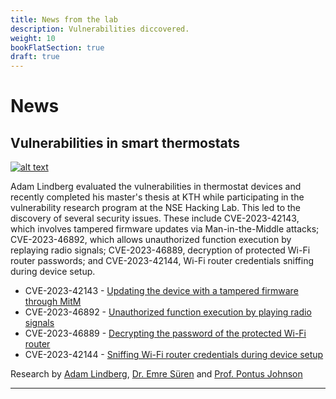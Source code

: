 ```yaml
---
title: News from the lab
description: Vulnerabilities diccovered.
weight: 10
bookFlatSection: true
draft: true
---
```


# News

## Vulnerabilities in smart thermostats

[![alt text](https://img.youtube.com/vi/v_RtmPuvdug/0.jpg)](https://youtu.be/v_RtmPuvdug)

Adam Lindberg evaluated the vulnerabilities in thermostat devices and recently completed his master's thesis at KTH while participating in the vulnerability research program at the NSE Hacking Lab. This led to the discovery of several security issues. These include CVE-2023-42143, which involves tampered firmware updates via Man-in-the-Middle attacks; CVE-2023-46892, which allows unauthorized function execution by replaying radio signals; CVE-2023-46889, decryption of protected Wi-Fi router passwords; and CVE-2023-42144, Wi-Fi router credentials sniffing during device setup.

- CVE-2023-42143 - [Updating the device with a tampered firmware through MitM](https://www.cve.org/CVERecord?id=CVE-2023-42143)
- CVE-2023-46892 - [Unauthorized function execution by playing radio signals](https://www.cve.org/CVERecord?id=CVE-2023-46892)
- CVE-2023-46889 - [Decrypting the password of the protected Wi-Fi router](https://www.cve.org/CVERecord?id=CVE-2023-46889)
- CVE-2023-42144 - [Sniffing Wi-Fi router credentials during device setup](https://www.cve.org/CVERecord?id=CVE-2023-42144)

Research by [Adam Lindberg](https://se.linkedin.com/in/adam-lindberg-aa87521bb), [Dr. Emre Süren](https://www.kth.se/profile/emsuren) and [Prof. Pontus Johnson](https://www.kth.se/profile/pontusj)

---

